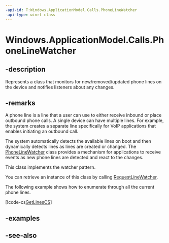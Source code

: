```yaml
---
-api-id: T:Windows.ApplicationModel.Calls.PhoneLineWatcher
-api-type: winrt class
---
```


<!-- Class syntax.
public class PhoneLineWatcher : Windows.ApplicationModel.Calls.IPhoneLineWatcher
-->

# Windows.ApplicationModel.Calls.PhoneLineWatcher

## -description
Represents a class that monitors for new/removed/updated phone lines on the device and notifies listeners about any changes.

## -remarks
A phone line is a line that a user can use to either receive inbound or place outbound phone calls. A single device can have multiple lines. For example, the system creates a separate line specifically for VoIP applications that enables initiating an outbound call.

The system automatically detects the available lines on boot and then dynamically detects lines as lines are created or changed. The [PhoneLineWatcher](phonelinewatcher.md) class provides a mechanism for applications to receive events as new phone lines are detected and react to the changes.

This class implements the watcher pattern.

You can retrieve an instance of this class by calling [RequestLineWatcher](phonecallstore_requestlinewatcher.md).

The following example shows how to enumerate through all the current phone lines. 



[!code-cs[GetLinesCS](../windows.applicationmodel.calls/code/ApplicationModel.Calls/cs/Scenario1.cs#SnippetGetLinesCS)]

## -examples

## -see-also
